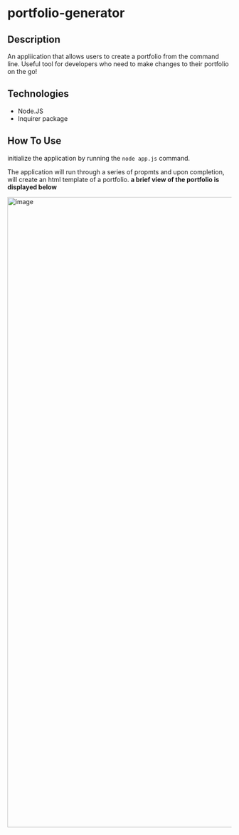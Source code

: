 # portfolio-generator

## Description
An appliication that allows users to create a portfolio from the command line. Useful tool for developers who need to make changes to their portfolio on the go!

## Technologies
- Node.JS 
- Inquirer package

## How To Use
initialize the application by running the `node app.js` command. 

The application will run through a series of propmts and upon completion, will create an html template of a portfolio.
**a brief view of the portfolio is displayed below**

<img width="1418" alt="image" src="https://user-images.githubusercontent.com/86696492/167444805-16b62de2-43de-423a-a14c-80fe8a887a50.png">

